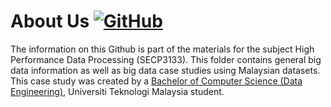 # About Us [![GitHub](https://img.shields.io/github/stars/drshahizan/Python_EDA?color=yellowgreen&logo=github)](https://img.shields.io/github/stars/drshahizan/Python_EDA?color=yellowgreen&logo=github)
The information on this Github is part of the materials for the subject High Performance Data Processing (SECP3133). This folder contains general big data information as well as big data case studies using Malaysian datasets. This case study was created by a [Bachelor of Computer Science (Data Engineering)](https://comp.utm.my/bachelor-of-computer-science-data-engineering/), Universiti Teknologi Malaysia student.
